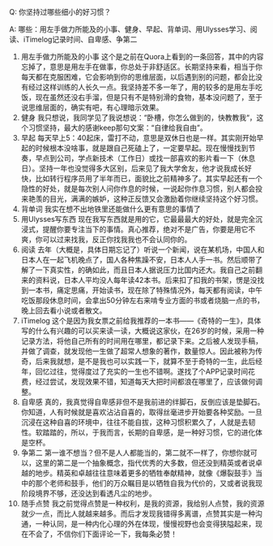 
Q: 你坚持过哪些细小的好习惯？

A: 
哪些：用左手做力所能及的小事、健身、早起、背单词、用Ulysses学习、阅读、iTimelog记录时间、自卑感、争第二

1. 用左手做力所能及的小事
	这个是之前在Quora上看到的一条回答，其中的内容忘掉了，意思是用左手在做事，你总处于非舒适区。长期坚持来看，相当于你每天都在克服困难，它会影响到你的思维层面，以后遇到别的问题，都会比没有经过这样训练的人长久一点。我坚持差不多一年了，用的较多的是用左手吃饭，现在虽然还没右手溜，但是只有不是特别滑的食物，基本没问题了，至于说思维层面的，确实有吧，有心理暗示效果。
2. 健身
	我只想说，我同学见了我说想说：“卧槽，你怎么做到的，快教教我“，这个习惯坚持，最大的感谢keep那句文案：“自律给我自由”。
3. 早起
	每天早上5：40起床，雷打不动，意思是双休日也是一样。其实刚开始早起的时候根本没啥事，就是跟自己死磕上了，一定要早起。现在慢慢找到节奏，早点到公司，学点新技术（工作日）或找一部喜欢的影片看一下（休息日）。坚持一年也没觉得多大区别，后来见了我大学舍友，他才说我成长好快，比如转行程序员用了半年而已，面貌比之前精神多了。其实早起还有一个隐性的好处，就是每次别人问你作息的时候，一说起你作息习惯，别人都会投来艳羡的目光，满满的嫉妒，这种正反馈又会激励着你继续坚持这个好习惯。
4. 背单词
	我实在想不出地铁里还能做什么更有意思的事情了
5. 用Ulysses写东西
	现在我写东西就是用的它，它最最最大的好处，就是完全沉浸式，提醒你要专注当下的事情。真心推荐，绝对不是广告，你要是用它不爽，你可以过来找我，反正你找我我也不会认同你的。
6. 阅读
	去年（大概是，具体日期忘记了）听说一个新闻，说在某机场，中国人和日本人在一起飞机晚点了，国人各种焦躁不安，日本人人手一书。然后顺带了解了一下真实性，的确如此，而且日本人据说压力比国内还大。我自己之前翻来的资料说，日本人平均没人每年读42本书。后来扣了扣我的书架，愣是没找到一本书，痛定思痛，开始读书，现在除了特殊情况外，每天都有阅读，中午吃饭那段休息时间，会拿出50分钟左右来啃专业方面的书或者烧脑一点的书，晚上回去看小说或者散文。
7. iTimelog
	这个是因为我女票之前给我推荐的一本书——《奇特的一生》，具体写的什么有兴趣的可以买来读一读，大概说这家伙，在26岁的时候，采用一种记录方法，将他自己所有的时间用在哪里，都记录下来。之后被人发现手稿，并做了调查，就发现他一生做了超常人想象的著作，数量惊人。因此被称为传奇，后来我就想，是不是我也可以实践一下，就算不至于奇特的一生，此后经年，回忆过往，觉得度过了充实的一生也不错啊。遂找了个APP记录时间花费，经过尝试，发现效果不错，知道每天大把时间都浪在哪里了，应该做何调整。
8. 自卑感
	真的，我真觉得自卑感非但不是我前进的绊脚石，反倒应该是垫脚石。你知道，人有时候就是喜欢沾沾自喜的，取得丝毫进步开始要各种奖励。一旦沉浸在这种自喜的环境中，往往不能自拔，这种习惯积累久了，人就是去韧性。软踏踏的，所以，于我而言，长期的自卑感，是一种好习惯，它的进化体是空杯。
9. 争第二
	第一谁不想当？但不是人人都能当的，第二就不一样了，你想你就可以，这里的第二是一个抽象概念，指代优秀的大多数，但还没到精英或者说卓越的地步。精英和卓越往往意味着更多的牺牲奉献精神，就像《爆裂鼓手》当中的那个老师和鼓手，他们的万众瞩目是以牺牲自我为代价的，又或者说我现阶段境界不够，还没达到看透凡尘的地步。
10. 随手点赞
	我之前觉得点赞是一种权利，是我的资源，我给别人点赞，我的资源就少一点，而比人就越来越多。而后才发现我错得多离谱，点赞其实是一种沟通，一种认同，是一种内化心理的外在体现，慢慢视野也会变得狭隘起来，现在不会了，不信你们下面评论一下，我每条必赞！
